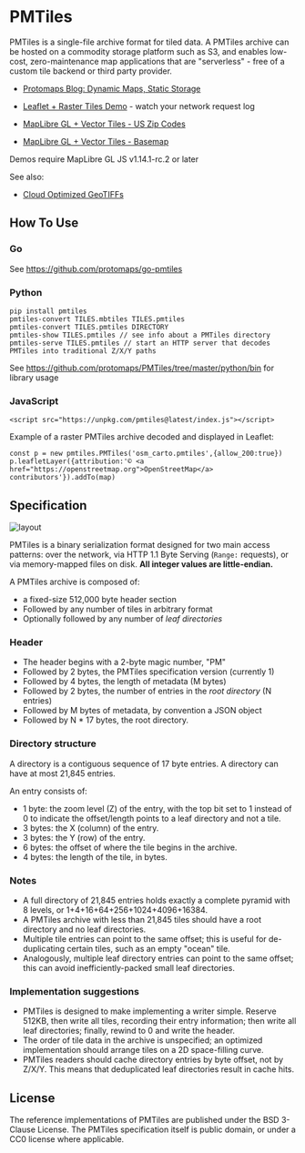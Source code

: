 # PMTiles

PMTiles is a single-file archive format for tiled data. A PMTiles archive can be hosted on a commodity storage platform such as S3, and enables low-cost, zero-maintenance map applications that are "serverless" - free of a custom tile backend or third party provider.

* [Protomaps Blog: Dynamic Maps, Static Storage](http://protomaps.com/blog/dynamic-maps-static-storage)

* [Leaflet + Raster Tiles Demo](https://protomaps.github.io/PMTiles/examples/leaflet.html) - watch your network request log

* [MapLibre GL + Vector Tiles - US Zip Codes](https://protomaps.github.io/PMTiles/examples/maplibre_zipcodes.html)

* [MapLibre GL + Vector Tiles - Basemap](https://protomaps.github.io/PMTiles/examples/maplibre.html)

Demos require MapLibre GL JS v1.14.1-rc.2 or later

See also:
* [Cloud Optimized GeoTIFFs](https://www.cogeo.org)

## How To Use

### Go

See https://github.com/protomaps/go-pmtiles

### Python

    pip install pmtiles
    pmtiles-convert TILES.mbtiles TILES.pmtiles
    pmtiles-convert TILES.pmtiles DIRECTORY
    pmtiles-show TILES.pmtiles // see info about a PMTiles directory
    pmtiles-serve TILES.pmtiles // start an HTTP server that decodes PMTiles into traditional Z/X/Y paths

See https://github.com/protomaps/PMTiles/tree/master/python/bin for library usage

### JavaScript

    <script src="https://unpkg.com/pmtiles@latest/index.js"></script>

Example of a raster PMTiles archive decoded and displayed in Leaflet:

    const p = new pmtiles.PMTiles('osm_carto.pmtiles',{allow_200:true})
    p.leafletLayer({attribution:'© <a href="https://openstreetmap.org">OpenStreetMap</a> contributors'}).addTo(map)
    
## Specification

![layout](layout.png)

PMTiles is a binary serialization format designed for two main access patterns: over the network, via HTTP 1.1 Byte Serving (`Range:` requests), or via memory-mapped files on disk. **All integer values are little-endian.**

A PMTiles archive is composed of:
* a fixed-size 512,000 byte header section
* Followed by any number of tiles in arbitrary format
* Optionally followed by any number of *leaf directories*

### Header
* The header begins with a 2-byte magic number, "PM"
* Followed by 2 bytes, the PMTiles specification version (currently 1)
* Followed by 4 bytes, the length of metadata (M bytes)
* Followed by 2 bytes, the number of entries in the *root directory* (N entries)
* Followed by M bytes of metadata, by convention a JSON object
* Followed by N * 17 bytes, the root directory.

### Directory structure
A directory is a contiguous sequence of 17 byte entries. A directory can have at most 21,845 entries. 

An entry consists of:
* 1 byte: the zoom level (Z) of the entry, with the top bit set to 1 instead of 0 to indicate the offset/length points to a leaf directory and not a tile.
* 3 bytes: the X (column) of the entry.
* 3 bytes: the Y (row) of the entry.
* 6 bytes: the offset of where the tile begins in the archive.
* 4 bytes: the length of the tile, in bytes.

### Notes
* A full directory of 21,845 entries holds exactly a complete pyramid with 8 levels, or 1+4+16+64+256+1024+4096+16384.
* A PMTiles archive with less than 21,845 tiles should have a root directory and no leaf directories.
* Multiple tile entries can point to the same offset; this is useful for de-duplicating certain tiles, such as an empty "ocean" tile.
* Analogously, multiple leaf directory entries can point to the same offset; this can avoid inefficiently-packed small leaf directories.

### Implementation suggestions
* PMTiles is designed to make implementing a writer simple. Reserve 512KB, then write all tiles, recording their entry information; then write all leaf directories; finally, rewind to 0 and write the header.
* The order of tile data in the archive is unspecified; an optimized implementation should arrange tiles on a 2D space-filling curve.
* PMTiles readers should cache directory entries by byte offset, not by Z/X/Y. This means that deduplicated leaf directories result in cache hits.

## License

The reference implementations of PMTiles are published under the BSD 3-Clause License. The PMTiles specification itself is public domain, or under a CC0 license where applicable.
